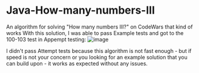 # Java-How-many-numbers-III
An algorithm for solving "How many numbers III?" on CodeWars that kind of works
With this solution, I was able to pass Example tests and got to the 100-103 test in Appempt testing:
![image](https://github.com/Obluchatel/Java-How-many-numbers-III-/assets/38100459/96c6ef7c-ff96-46fd-a357-b2ba94ed880f)

I didn't pass Attempt tests because this algorithm is not fast enough - but if speed is not your concern or you looking for an example solution that you can build upon - it works as expected without any issues. 


